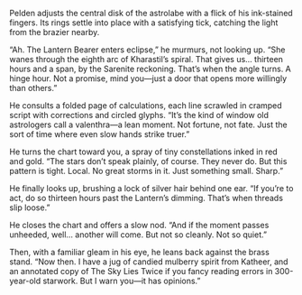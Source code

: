 Pelden adjusts the central disk of the astrolabe with a flick of his ink-stained fingers. Its rings settle into place with a satisfying tick, catching the light from the brazier nearby.

“Ah. The Lantern Bearer enters eclipse,” he murmurs, not looking up. “She wanes through the eighth arc of Kharastil’s spiral. That gives us… thirteen hours and a span, by the Sarenite reckoning. That’s when the angle turns. A hinge hour. Not a promise, mind you—just a door that opens more willingly than others.”

He consults a folded page of calculations, each line scrawled in cramped script with corrections and circled glyphs. “It’s the kind of window old astrologers call a valenthra—a lean moment. Not fortune, not fate. Just the sort of time where even slow hands strike truer.”

He turns the chart toward you, a spray of tiny constellations inked in red and gold. “The stars don’t speak plainly, of course. They never do. But this pattern is tight. Local. No great storms in it. Just something small. Sharp.”

He finally looks up, brushing a lock of silver hair behind one ear. “If you’re to act, do so thirteen hours past the Lantern’s dimming. That’s when threads slip loose.”

He closes the chart and offers a slow nod. “And if the moment passes unheeded, well… another will come. But not so cleanly. Not so quiet.”

Then, with a familiar gleam in his eye, he leans back against the brass stand. “Now then. I have a jug of candied mulberry spirit from Katheer, and an annotated copy of The Sky Lies Twice if you fancy reading errors in 300-year-old starwork. But I warn you—it has opinions.”